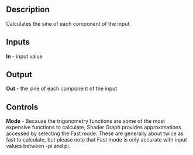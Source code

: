 ## Description
Calculates the sine of each component of the input.

## Inputs
**In** - input value

## Output
**Out** - the sine of each component of the input

## Controls
**Mode** - Because the trigonometry functions are some of the most expensive functions to calculate, Shader Graph provides approximations accessed by selecting the Fast mode. These are generally about twice as fast to calculate, but please note that Fast mode is only accurate with input values between -pi and pi.